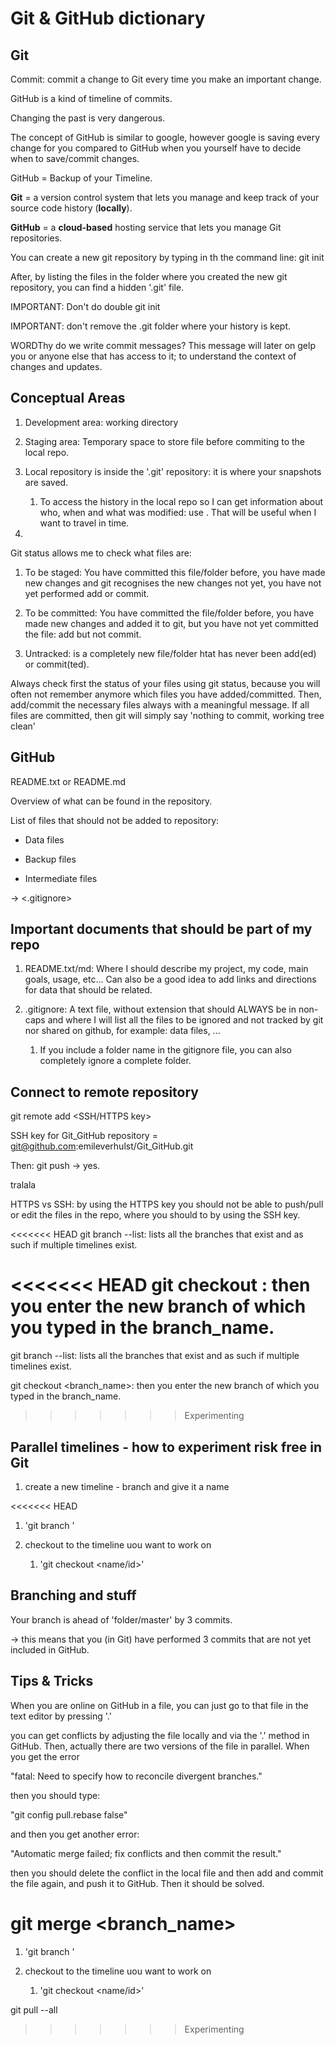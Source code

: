 # Git & GitHub dictionary

## Git

Commit: commit a change to Git every time you make an important change.

GitHub is a kind of timeline of commits.

Changing the past is very dangerous.

The concept of GitHub is similar to google, however google is saving every change for you compared to GitHub when you yourself have to decide when to save/commit changes.

GitHub = Backup of your Timeline.

**Git** = a version control system that lets you manage and keep track of your source code history (**locally**).

**GitHub** = a **cloud-based** hosting service that lets you manage Git repositories.

You can create a new git repository by typing in th the command line: git init

After, by listing the files in the folder where you created the new git repository, you can find a hidden '.git' file.

IMPORTANT: Don't do double git init

IMPORTANT: don't remove the .git folder where your history is kept.

WORDThy do we write commit messages? This message will later on gelp you or anyone else that has access to it; to understand the context of changes and updates.

## Conceptual Areas

1. Development area: working directory

2. Staging area: Temporary space to store file before commiting to the local repo.

3. Local repository is inside the '.git' repository: it is where your snapshots are saved.
   
   1. To access the history in the local repo so I can get information about who, when and what was modified: use <git log>. That will be useful when I want to travel in time.

4. 

Git status allows me to check what files are:

1. To be staged: You have committed this file/folder before, you have made new changes and git recognises the new changes not yet, you have not yet performed add or commit.

2. To be committed: You have committed the file/folder before, you have made new changes and added it to git, but you have not yet committed the file: add but not commit.

3. Untracked: is a completely new file/folder htat has never been add(ed) or commit(ted).

Always check first the status of your files using git status, because you will often not remember anymore which files you have added/committed. Then, add/commit the necessary files always with a meaningful message. If all files are committed, then git will simply say 'nothing to commit, working tree clean'

## GitHub

README.txt or README.md

Overview of what can be found in the repository.

List of files that should not be added to repository:

- Data files

- Backup files

- Intermediate files

-> <.gitignore> 

## Important documents that should be part of my repo

1. README.txt/md: Where I should describe my project, my code, main goals, usage, etc... Can also be a good idea to add links and directions for data that should be related.

2. .gitignore: A text file, without extension that should ALWAYS be in non-caps and where I will list all the files to be ignored and not tracked by git nor shared on github, for example: data files, ...
   
   1. If you include a folder name in the gitignore file, you can also completely ignore a complete folder.

## Connect to remote repository

git remote add <name> <SSH/HTTPS key>

SSH key for Git_GitHub repository = git@github.com:emileverhulst/Git_GitHub.git

Then: git push -> yes.

tralala

HTTPS vs SSH: by using the HTTPS key you should not be able to push/pull or edit the files in the repo, where you should to by using the SSH key.

<<<<<<< HEAD
git branch --list: lists all the branches that exist and as such if multiple timelines exist.

<<<<<<< HEAD
git checkout : then you enter the new branch of which you typed in the branch_name.
=======
git branch --list: lists all the branches  that exist and as such if multiple timelines exist.

git checkout <branch_name>:  then you enter the new branch of which you typed in the branch_name.
>>>>>>> Experimenting

## Parallel timelines - how to experiment risk free in Git

1. create a new timeline - branch and give it a name
   
<<<<<<< HEAD
   1. 'git branch '

2. checkout to the timeline uou want to work on
   
   1. 'git checkout <name/id>'

## Branching and stuff

Your branch is ahead of 'folder/master' by 3 commits.

-> this means that you (in Git) have performed 3 commits that are not yet included in GitHub. 

## Tips & Tricks

When you are online on GitHub in a file, you can just go to that file in the text editor by pressing '.'

you can get conflicts by adjusting the file locally and via the '.' method in GitHub. Then, actually there are two versions of the file in parallel. When you get the error 

"fatal: Need to specify how to reconcile divergent branches."

then you should type:

"git config pull.rebase false"

and then you get another error:

"Automatic merge failed; fix conflicts and then commit the result."

then you should delete the conflict in the local file and then add and commit the file again, and push it to GitHub. Then it should be solved.



git merge <branch_name>
=======
   1. 'git branch <name>'

2. checkout to the timeline uou want to work on 
   
   1. 'git checkout <name/id>'



git pull --all
>>>>>>> Experimenting
